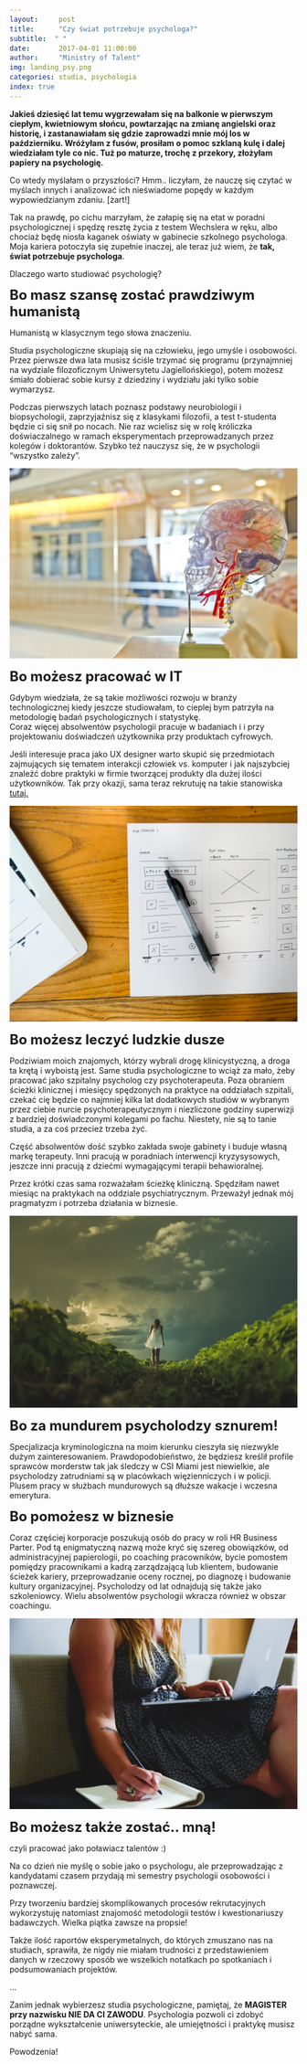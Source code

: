 ```yaml
---
layout:     post
title:      "Czy świat potrzebuje psychologa?"
subtitle:  " "
date:       2017-04-01 11:00:00 
author:     "Ministry of Talent"
img: landing_psy.png
categories: studia, psychologia
index: true
---
```

<b>Jakieś dziesięć lat temu wygrzewałam się na balkonie w pierwszym ciepłym, kwietniowym słońcu, powtarzając na zmianę angielski oraz historię, i zastanawiałam się gdzie zaprowadzi mnie mój los w październiku. Wróżyłam z fusów, prosiłam o pomoc szklaną kulę i dalej wiedziałam tyle co nic.
 Tuż po maturze, trochę z przekory, złożyłam papiery na psychologię.</b>

Co wtedy myślałam o przyszłości?  Hmm.. liczyłam, że nauczę się czytać w myślach innych i analizować ich nieświadome popędy w każdym wypowiedzianym zdaniu. [żart!] 

Tak na prawdę, po cichu marzyłam, że załapię się na etat w poradni psychologicznej i spędzę resztę życia z testem Wechslera w ręku, albo chociaż będę niosła kaganek oświaty w gabinecie szkolnego psychologa. Moja kariera potoczyła się zupełnie inaczej, ale teraz już wiem, że <b>tak, świat potrzebuje psychologa</b>.

Dlaczego warto studiować psychologię?

<b><font size="5,5">Bo masz szansę zostać prawdziwym humanistą</font></b>

Humanistą w klasycznym tego słowa znaczeniu. 

Studia psychologiczne skupiają się na człowieku, jego umyśle i osobowości. Przez pierwsze dwa lata musisz ściśle trzymać się programu (przynajmniej na wydziale filozoficznym Uniwersytetu Jagiellońskiego), potem możesz śmiało dobierać sobie kursy z dziedziny i wydziału jaki tylko sobie wymarzysz. 

Podczas pierwszych latach poznasz podstawy neurobiologii i biopsychologii, zaprzyjaźnisz się z klasykami filozofii, a test t-studenta będzie ci się snił po nocach. Nie raz wcielisz się w rolę króliczka doświaczalnego w ramach eksperymentach przeprowadzanych przez kolegów i doktorantów.
Szybko też nauczysz się, że w psychologii “wszystko zależy”.

<img src="/images/brain.jpg" class="img-responsive" alt="Picture">
  
<b><font size="5,5">Bo możesz pracować w IT</font></b>

Gdybym wiedziała, że są takie możliwości rozwoju w branży technologicznej kiedy jeszcze studiowałam, to cieplej bym patrzyła na metodologię badań psychologicznych i statystykę.  
Coraz więcej absolwentów psychologii pracuje w badaniach i i przy projektowaniu doświadczeń użytkownika przy produktach cyfrowych.
  
Jeśli interesuje praca jako UX designer warto skupić się przedmiotach zajmujących się tematem interakcji człowiek vs. komputer i jak najszybciej znaleźć dobre praktyki w firmie tworzącej produkty dla dużej ilości użytkowników. Tak przy okazji, sama teraz rekrutuję na takie stanowiska <a href="https://www.facebook.com/careers/jobs/a0I1200000JXtM3EAL/?q=ux&location=london" target="_blank">tutaj.</a>

<img src="/images/mockup.jpg" class="img-responsive" alt="Picture">

<b><font size="5,5">Bo możesz leczyć ludzkie dusze</font></b>

Podziwiam moich znajomych, którzy wybrali drogę klinicystyczną, a droga ta krętą i wyboistą jest. Same studia psychologiczne to wciąż za mało, żeby pracować jako szpitalny psycholog czy psychoterapeuta. Poza obraniem ścieżki klinicznej i miesięcy spędzonych na praktyce na oddziałach szpitali, czekać cię będzie co najmniej kilka lat dodatkowych studiów w wybranym przez ciebie nurcie psychoterapeutycznym i niezliczone godziny superwizji z bardziej doświadczonymi kolegami po fachu. 
Niestety, nie są to tanie studia, a za coś przecież trzeba żyć. 

Część absolwentów dość szybko zakłada swoje gabinety i buduje własną markę terapeuty. Inni pracują w poradniach interwencji kryzysysowych, jeszcze inni pracują z dziećmi wymagającymi terapii behawioralnej.

Przez krótki czas sama rozważałam ścieżkę kliniczną. Spędziłam nawet miesiąc na praktykach na oddziale psychiatrycznym. Przeważył jednak mój pragmatyzm i potrzeba działania w biznesie. 

<img src="/images/soul.jpg" class="img-responsive" alt="Picture">

<b><font size="5,5">Bo za mundurem psycholodzy sznurem!</font></b>

Specjalizacja kryminologiczna na moim kierunku cieszyła się niezwykle dużym zainteresowaniem.
Prawdopodobieństwo, że będziesz kreślił profile sprawców morderstw tak jak śledczy w CSI Miami jest niewielkie, ale psycholodzy zatrudniami są w placówkach więzienniczych i w policji. 
Plusem pracy w służbach mundurowych są dłuższe wakacje i wczesna emerytura.

<b><font size="5,5">Bo pomożesz w biznesie</font></b>

Coraz częściej korporacje poszukują osób do pracy w roli HR Business Parter. Pod tą enigmatyczną nazwą może kryć się szereg obowiązków, od administracyjnej papierologii, po coaching pracowników, bycie pomostem pomiędzy pracownikami a kadrą zarządzającą lub klientem, budowanie ścieżek kariery, przeprowadzanie oceny rocznej, po diagnozę i budowanie kultury organizacyjnej.
Psycholodzy od lat odnajdują się także jako szkoleniowcy. Wielu absolwentów psychologii wkracza również w obszar coachingu.

<img src="/images/hrbp.jpg" class="img-responsive" alt="Picture">

<b><font size="5,5">Bo możesz także zostać.. mną! </font></b>

czyli pracować jako poławiacz talentów :) 

Na co dzień nie myślę o sobie jako o psychologu, ale przeprowadzając z kandydatami czasem przydają mi semestry psychologii osobowości i poznawczej. 

Przy tworzeniu bardziej skomplikowanych procesów rekrutacyjnych wykorzystuję natomiast znajomość metodologii testów i kwestionariuszy badawczych. Wielka piątka zawsze na propsie! 

Także ilość raportów eksperymetalnych, do których zmuszano nas na studiach, sprawiła, że nigdy nie miałam trudności z przedstawieniem danych w rzeczowy sposób we wszelkich notatkach po spotkaniach i podsumowaniach projektów.

... 

Zanim jednak wybierzesz studia psychologiczne, pamiętaj, że <b>MAGISTER przy nazwisku NIE DA CI ZAWODU</b>. Psychologia pozwoli ci zdobyć porządne wykształcenie uniwersyteckie, ale umiejętności i praktykę musisz nabyć sama. 

Powodzenia!
